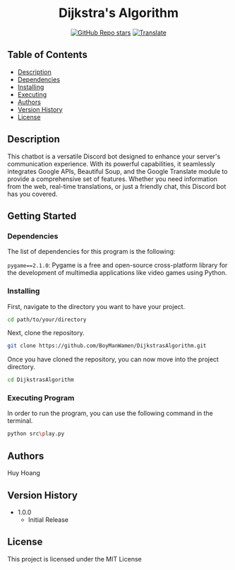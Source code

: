 <h1 align="center"> 
   <span>Dijkstra's Algorithm</span>
</h1>

<div align="center">

<a href="https://github.com/BoyManWamen/DijkstrasAlgorithm/stargazers">![GitHub Repo stars](https://img.shields.io/github/stars/BoyManWamen/DijkstrasAlgorithm?style=social)</a>
<a href="https://github-com.translate.goog/BoyManWamen/DijkstrasAlgorithm/blob/main/README.md?_x_tr_sl=auto&_x_tr_tl=en&_x_tr_hl=en&_x_tr_pto=wapp">![Translate](https://img.shields.io/badge/Translate-blue)</a>
</div>

## Table of Contents

* [Description](#description)
* [Dependencies](#dependencies)
* [Installing](#installing)
* [Executing](#executing-program)
* [Authors](#authors)
* [Version History](#version-history)
* [License](#license)

## Description

This chatbot is a versatile Discord bot designed to enhance your server's communication experience. With its powerful capabilities, it seamlessly integrates Google APIs, Beautiful Soup, and the Google Translate module to provide a comprehensive set of features. Whether you need information from the web, real-time translations, or just a friendly chat, this Discord bot has you covered.

## Getting Started

### Dependencies

The list of dependencies for this program is the following:

```pygame==2.1.0```: Pygame is a free and open-source cross-platform library for the development of multimedia applications like video games using Python.

### Installing

First, navigate to the directory you want to have your project.

```sh
cd path/to/your/directory
```

Next, clone the repository.

```sh
git clone https://github.com/BoyManWamen/DijkstrasAlgorithm.git
```

Once you have cloned the repository, you can now move into the project directory.

```sh
cd DijkstrasAlgorithm
```

### Executing Program

In order to run the program, you can use the following command in the terminal.

```sh
python src\play.py
```

## Authors

Huy Hoang

## Version History

* 1.0.0
    * Initial Release

## License

This project is licensed under the MIT License
